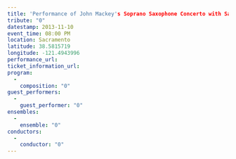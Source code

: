 ```yaml
---
title: 'Performance of John Mackey's Soprano Saxophone Concerto with Sacramento State Wind Symphony'
tribute: "0"
datestamp: 2013-11-10
event_time: 08:00 PM
location: Sacramento
latitude: 38.5815719
longitude: -121.4943996
performance_url: 
ticket_information_url: 
program: 
  -
    composition: "0"
guest_performers: 
  -
    guest_performer: "0"
ensembles: 
  -
    ensemble: "0"
conductors: 
  -
    conductor: "0"
---
```

